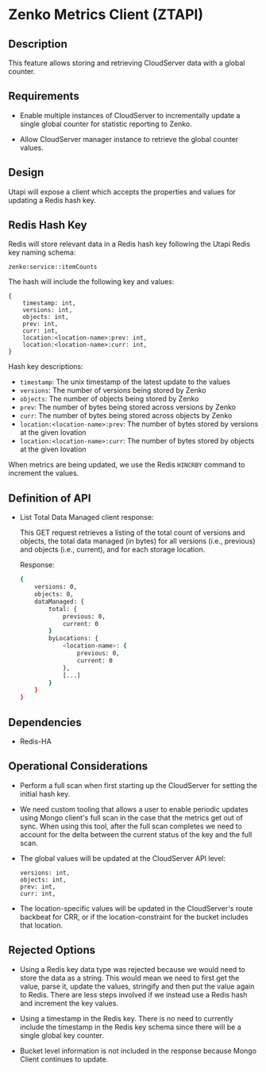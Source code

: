 # Zenko Metrics Client (ZTAPI)

## Description

This feature allows storing and retrieving CloudServer data with a global
counter.

## Requirements

* Enable multiple instances of CloudServer to incrementally update a single
  global counter for statistic reporting to Zenko.

* Allow CloudServer manager instance to retrieve the global counter values.

## Design

Utapi will expose a client which accepts the properties and values for updating
a Redis hash key.

## Redis Hash Key

Redis will store relevant data in a Redis hash key following the Utapi Redis key
naming schema:

```
zenko:service::itemCounts
```

The hash will include the following key and values:

```
{
    timestamp: int,
    versions: int,
    objects: int,
    prev: int,
    curr: int,
    location:<location-name>:prev: int,
    location:<location-name>:curr: int,
}
```

Hash key descriptions:

* `timestamp`: The unix timestamp of the latest update to the values
* `versions`: The number of versions being stored by Zenko
* `objects`: The number of objects being stored by Zenko
* `prev`: The number of bytes being stored across versions by Zenko
* `curr`: The number of bytes being stored across objects by Zenko
* `location:<location-name>:prev`: The number of bytes stored by versions at the
  given lovation
* `location:<location-name>:curr`: The number of bytes stored by objects at the
  given lovation

When metrics are being updated, we use the Redis `HINCRBY` command to increment
the values.

## Definition of API

* List Total Data Managed client response:

    This GET request retrieves a listing of the total count of versions and
    objects, the total data managed (in bytes) for all versions (i.e., previous)
    and objects (i.e., current), and for each storage location.

    Response:

    ```sh
    {
        versions: 0,
        objects: 0,
        dataManaged: {
            total: {
                previous: 0,
                current: 0
            }
            byLocations: {
                <location-name>: {
                    previous: 0,
                    current: 0
                },
                [...]
            }
        }
    }
    ```

## Dependencies

* Redis-HA

## Operational Considerations

* Perform a full scan when first starting up the CloudServer for setting the
  initial hash key.

* We need custom tooling that allows a user to enable periodic updates using
  Mongo client's full scan in the case that the metrics get out of sync. When
  using this tool, after the full scan completes we need to account for the
  delta between the current status of the key and the full scan.

* The global values will be updated at the CloudServer API level:

  ```
  versions: int,
  objects: int,
  prev: int,
  curr: int,
  ```

* The location-specific values will be updated in the CloudServer's route
  backbeat for CRR, or if the location-constraint for the bucket includes that
  location.

## Rejected Options

* Using a Redis key data type was rejected because we would need to store the
  data as a string. This would mean we need to first get the value, parse it,
  update the values, stringify and then put the value again to Redis. There are
  less steps involved if we instead use a Redis hash and increment the key
  values.

* Using a timestamp in the Redis key. There is no need to currently include
  the timestamp in the Redis key schema since there will be a single global key
  counter.

* Bucket level information is not included in the response because Mongo Client
  continues to update.